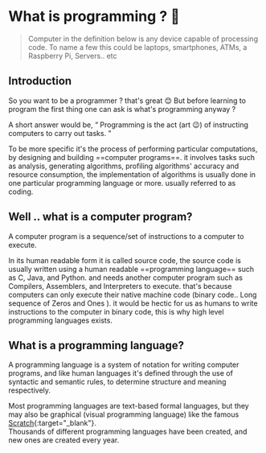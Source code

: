 # What is programming ? 🤔

>Computer in the definition below is any device capable of processing code. To name a few this could be laptops,  smartphones, ATMs, a Raspberry Pi, Servers.. etc
## Introduction
So you want to be a programmer ? that's great 😊 But before learning to program the first thing one can ask is what's programming anyway ?

A short answer would be, “ Programming is the act (art 😉) of instructing computers to carry out tasks. ”

To be more specific it's the process of performing particular computations, by designing and building ==computer programs==. it involves tasks such as analysis, generating algorithms, profiling algorithms' accuracy and resource consumption, the implementation of algorithms is usually done in one particular programming language or more. usually referred to as coding.

<!-- section -->
<!-- Hisotry of programming (to add later)  -->

## Well .. what is a computer program? 

A computer program is a sequence/set of instructions to a computer to execute.

In its human readable form it is called source code, the source code is usually written using a human readable ==programming language== such as C, Java, and Python. and needs another computer program  such as Compilers, Assemblers, and Interpreters to execute. that's because computers can only execute their native machine code (binary code.. Long sequence of Zeros and Ones ). it would be hectic for us as humans to write instructions to the computer in binary code, this is why high level programming languages exists.




## What is a programming language?

A programming language is a system of notation for writing computer programs, and like human languages it's defined through the use of syntactic and semantic rules, to determine structure and meaning respectively.

Most programming languages are text-based formal languages, but they may also be graphical (visual programming language) like the famous [Scratch](https://scratch.mit.edu/){:target="_blank"}.  
Thousands of different programming languages have been created, and new ones are created every year.


<!-- topics to add later :
- brief history of programming languages
- assemblers, compilers and interpreters
- low level programming languages
- high level programming languages
 -->













